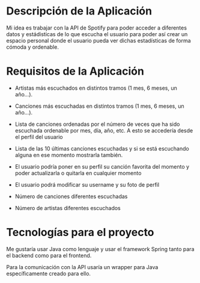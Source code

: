 # Descripción de la Aplicación

Mi idea es trabajar con la API de Spotify para poder acceder a diferentes datos y estádisticas de lo que escucha el usuario para poder así crear un espacio personal donde el usuario pueda ver dichas estadísticas de forma cómoda y ordenable.
# Requisitos de la Aplicación

* Artistas más escuchados en distintos tramos (1 mes, 6 meses, un año…).

* Canciones más escuchadas en distintos tramos (1 mes, 6 meses, un año…).
* Lista de canciones ordenadas por el número de veces que ha sido escuchada ordenable por mes, día, año, etc. A esto se accedería desde el perfil del usuario
* Lista de las 10 últimas canciones escuchadas y si se está escuchando alguna en ese momento mostrarla también.
* El usuario podría poner en su perfil su canción favorita del momento y poder actualizarla o quitarla en cualquier momento
* El usuario podrá modificar su username y su foto de perfil
* Número de canciones diferentes escuchadas
* Número de artistas diferentes escuchados

# Tecnologías para el proyecto
Me gustaría usar Java como lenguaje y usar el framework Spring tanto para el backend como para el frontend.

Para la comunicación con la API usaría un wrapper para Java específicamente creado para ello.
